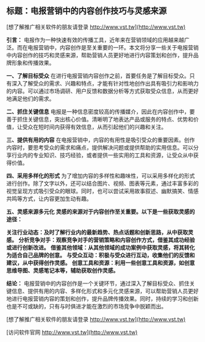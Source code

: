 ## **标题：电报营销中的内容创作技巧与灵感来源**

[想了解推广相关软件的朋友请登录 http://www.vst.tw](http://www.vst.tw)

**引言：**
电报作为一种快速有效的传播工具，近年来在营销领域的应用越来越广泛。而在电报营销中，内容创作是至关重要的一环。本文将分享一些关于电报营销中内容创作的技巧和灵感来源，帮助营销人员更好地进行内容策划和创作，提升品牌形象和传播效果。

**一、了解目标受众**
在进行电报营销内容创作之前，首要任务是了解目标受众。只有深入了解受众的需求、兴趣和特点，才能有针对性地创作出具有吸引力和影响力的内容。可以通过市场调研、用户反馈和数据分析等方式获取受众信息，从而更好地满足他们的需求。

**二、抓住关键信息**
电报是一种信息密度较高的传播媒介，因此在内容创作中，要善于抓住关键信息，突出核心价值。清晰明了地表达产品或服务的特点、优势和价值，让受众在短时间内获得有效信息，从而引起他们的兴趣和关注。

**三、提供有用的内容**
在电报营销中，内容的有用性是吸引受众的重要因素。创作内容时，要思考受众的需求和痛点，提供解决问题或提供帮助的实用信息。可以分享行业内的专业知识、技巧经验，或者提供一些实用的工具和资源，让受众从中获得价值。

**四、采用多样化的形式**
为了增加内容的多样性和趣味性，可以采用多样化的形式进行创作。除了文字以外，还可以结合图片、视频、图表等元素，通过丰富多彩的视觉呈现方式吸引受众的眼球。同时，也可以尝试采用故事叙述、幽默搞笑、情感共鸣等方式，让内容更加生动有趣。

**五、灵感来源多元化**
**灵感的来源对于内容创作至关重要。以下是一些获取灵感的途径：**

**关注行业动态：及时了解行业内的最新趋势、热点话题和创新思路，从中获取灵感。**
**分析竞争对手：观察竞争对手的营销策略和内容创作方式，借鉴其成功经验或进行创新改进。**
**借鉴其他领域：从其他领域的成功案例中获取灵感，将其转化为适合自己品牌的创意。**
**与受众互动：积极与受众进行互动，收集他们的反馈和建议，从中获得创作灵感。**
**创意工具和资源：利用一些创意工具和资源，如创意思维导图、灵感笔记本等，辅助获取创作灵感。**

**结论：**
电报营销中的内容创作是一个关键环节，通过深入了解目标受众、抓住关键信息、提供有用的内容、多样化形式和多元化灵感来源，可以帮助营销人员更好地进行电报营销内容的策划和创作，提升品牌传播效果。同时，持续的学习和创新也是不可或缺的，只有与时俱进才能在激烈的市场竞争中脱颖而出。

[想了解推广相关软件的朋友请登录 http://www.vst.tw](http://www.vst.tw)


[访问软件官网 http://www.vst.tw](http://www.vst.tw)
